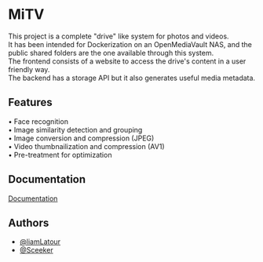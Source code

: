 
# MiTV

This project is a complete "drive" like system for photos and videos.  
It has been intended for Dockerization on an OpenMediaVault NAS, and the public shared folders are the one available through this system.  
The frontend consists of a website to access the drive's content in a user friendly way.  
The backend has a storage API but it also generates useful media metadata.  

## Features

• Face recognition  
• Image similarity detection and grouping  
• Image conversion and compression (JPEG)  
• Video thumbnailization and compression (AV1)  
• Pre-treatment for optimization 

## Documentation

[Documentation](https://mitv.readthedocs.io/en/latest/)

## Authors

- [@liamLatour](https://www.github.com/liamLatour)
- [@Sceeker](https://www.github.com/Sceeker)
